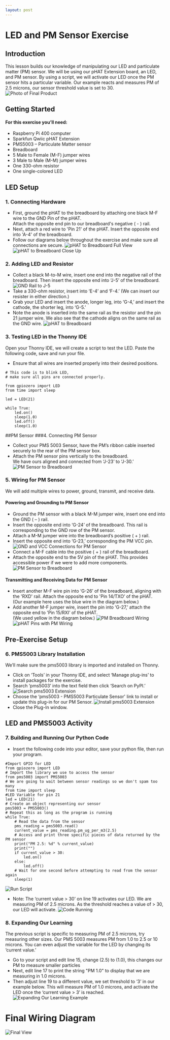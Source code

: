 ```yaml
---
layout: post
---
```


# LED and PM Sensor Exercise

## Introduction
  This lesson builds our knowledge of manipulating our LED and particulate matter (PM) sensor.
  We will be using our pHAT Extension board, an LED, and PM sensor.
  By using a script, we will activate our LED once the
  PM sensor hits a particular variable. Our example reacts and measures PM of 2.5 microns,
  our sensor threshold value is set to 30.
![Photo of Final Product](images/led-pm-lesson-photo.jpg)

## Getting Started
#### For this exercise you’ll need:
*   Raspberry Pi 400 computer
*	Sparkfun Qwiic pHAT Extension
*	PMS5003 – Particulate Matter sensor
*	Breadboard
*	5 Male to Female (M-F) jumper wires
*	3 Male to Male (M-M) jumper wires
*	One 330-ohm resistor
*	One single-colored LED


## LED Setup
### 1. Connecting Hardware
*   First, ground the pHAT to the breadboard by attaching one black M-F wire to the GND Pin of the pHAT.  
Attach the opposite end pin to our breadboard's negative ( - ) rail.
*   Next, attach a red wire to 'Pin 21' of the pHAT. Insert the opposite end into 'A-4' of the breadboard.
*   Follow our diagrams below throughout the exercise and make sure all connections are secure.
![pHAT to Breadboard Full View](images/01Wires.jpg)
![pHAT to Breadboard Close Up](images/01WiresCloseUp.jpg)

### 2. Adding LED and Resistor
*	Collect a black M-to-M wire, insert one end into the negative rail of the breadboard. 
Then insert the opposite end into ‘J-5’ of the breadboard.
![GND Rail to J-5](images/01Wires02.jpg)
*   Take a 330-ohm resistor, insert into ‘E-4’ and ‘F-4.’
(We can insert our resister in either direction.)
*   Grab your LED and insert the anode, longer leg, into ‘G-4,’ and insert the
cathode, the shorter leg, into ‘G-5.’
*   Note the anode is inserted into the same rail as the resistor and the pin 21
jumper wire. We also see that the cathode aligns on the same rail as the GND wire.
![pHAT to Breadboard](images/02LED.jpg)

### 3. Testing LED in the Thonny IDE
Open your Thonny IDE, we will create a script to test the LED.
Paste the following code, save and run your file.
*    Ensure that all wires are inserted properly into their desired positions.

```
# This code is to blink LED,
# make sure all pins are connected properly.

from gpiozero import LED
from time import sleep

led = LED(21)

while True:
    led.on()
    sleep(1.0)
    led.off()
    sleep(1.0)
```
##PM Sensor 
###4. Connecting PM Sensor
*   Collect your PMS 5003 Sensor, have the PM’s ribbon cable inserted securely to
 the rear of the PM sensor box.
*   Attach the PM sensor pins vertically to the breadboard.  
We have ours aligned and connected from ‘J-23’ to ‘J-30.’
![PM Sensor to Breadboard](/images/04PMsensorboard.jpg)

### 5. Wiring for PM Sensor
We will add multiple wires to power, ground, transmit, and receive data.
#### Powering and Grounding to PM Sensor
*   Ground the PM sensor with a black M-M jumper wire, insert one end into the
GND ( – ) rail.
*   Insert the opposite end into ‘G-24’ of the breadboard. 
This rail is corresponding to the GND row of the PM sensor.
*   Attach a M-M jumper wire into the breadboard’s positive ( + ) rail. 
*   Insert the opposite end into ‘G-23,’ corresponding the PM VCC pin.
![GND and VCC Connections for PM Sensor](/images/05PM5VandGND.jpg)
*   Connect a M-F cable into the positive ( + ) rail of the breadboard.
*   Attach the opposite end to the 5V pin of the pHAT. This provides accessible power if we were to add more components.
![PM Sensor to Breadboard](/images/05power-to-PMsensorboard.jpg)
#### Transmitting and Receiving Data for PM Sensor
*   Insert another M-F wire pin into ‘G-26’ of the breadboard, aligning with the 'RXD' rail.  Attach the opposite end to 'Pin 14/TXO’ of the pHAT.  
(Our example here uses the blue wire in the diagram below.)
*   Add another M-F jumper wire, insert the pin into ‘G-27,’ 
attach the opposite end to 'Pin 15/RXI’ of the pHAT.  
(We used yellow in the diagram below.)
![PM Breadboard Wiring](/images/06PMsensorboard.jpg)
![pHAT Pins with PM Wiring](/images/06pHAT.jpg)
## Pre-Exercise Setup
### 6. PMS5003 Library Installation
We’ll make sure the pms5003 library is imported and installed on Thonny.
*   Click on ‘Tools’ in your Thonny IDE, and select ‘Manage plug-ins’ to install packages for the exercise.
*   Search ‘pms5003’ into the text field then click ‘Search on PyPI.’
![Search pms5003 Extension](/images/06pmsensor00.jpg)
*   Choose the ‘pms5003 - PMS5003 Particulate Sensor' link to install or update this plug-in for our PM Sensor.
![Install pms5003 Extension](/images/06pmsensor01.jpg)
*   Close the Plug-In window.
## LED and PMS5003 Activity
### 7. Building and Running Our Python Code
*   Insert the following code into your editor, save your python file, then run your program.
```
#Import GPIO for LED
from gpiozero import LED
# Import the library we use to access the sensor
from pms5003 import PMS5003
# We are going to wait between sensor readings so we don't spam too many
from time import sleep
#LED Variable for pin 21
led = LED(21)
# Create an object representing our sensor
pms5003 = PMS5003()
# Repeat this as long as the program is running
while True:
    # Read the data from the sensor
    pms_reading = pms5003.read()
    current_value = pms_reading.pm_ug_per_m3(2.5)
    # Access and print three specific pieces of data returned by the PM sensor
    print("PM 2.5: %d" % current_value)
    print("")
    if current_value > 30:
        led.on()
    else:
        led.off()
    # Wait for one second before attempting to read from the sensor again
    sleep(1)
```
![Run Script](images/06pmsensor02.jpg)
*   Note: The ‘current value > 30’ on line 19 activates our LED.
    We are measuring PM of 2.5 microns.
    As the threshold reaches a value of > 30, our LED will activate.
![Code Running](images/06pmsensor03.jpg)

### 8. Expanding Our Learning
The previous script is specific to measuring PM of 2.5 microns,
try measuring other sizes.  Our PMS 5003 measures PM from 1.0 to  2.5 or 10 microns.
You can even adjust the variable for the LED by changing its ‘current value.’
*   Go to your script and edit line 15, change (2.5) to (1.0),
this changes our PM to measure smaller particles
*   Next, edit line 17 to print the string "PM 1.0" to display that we are measuring in 1.0 microns.
*    Then adjust line 19 to a different value, we set threshold to ‘3’ in our example below.
This will measure PM of 1.0 microns, and activate the LED once the ‘current value > 3’ is reached.
![Expanding Our Learning Example](images/led-pm-sensor-at-1.jpg)
# Final Wiring Diagram
![Final View](images/PM_LED_Lesson.jpg)
